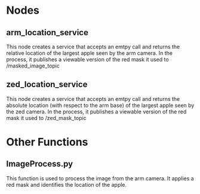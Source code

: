 # Nodes

## arm_location_service

This node creates a service that accepts an emtpy call and returns the relative location of the largest apple seen by the arm camera. In the process, it publishes a viewable version of the red mask it used to /masked_image_topic

## zed_location_service

This node creates a service that accepts an emtpy call and returns the absolute location (with respect to the arm base) of the largest apple seen by the zed camera. In the process, it publishes a viewable version of the red mask it used to /zed_mask_topic


# Other Functions

## ImageProcess.py

This function is used to process the image from the arm camera. It applies a red mask and identifies the location of the apple.
